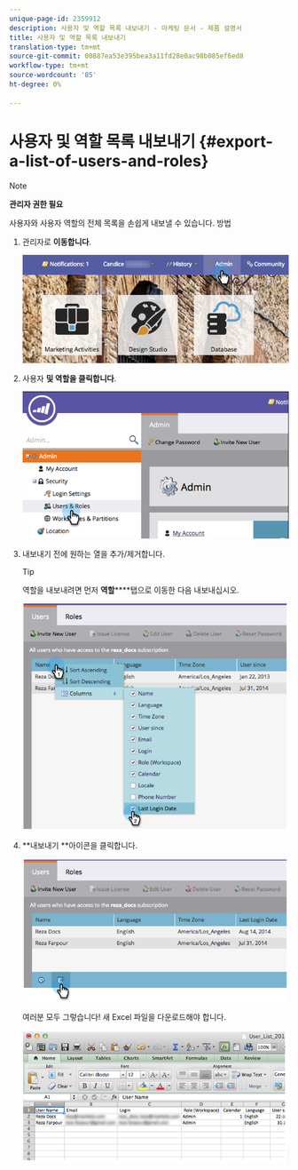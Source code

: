 ```yaml
---
unique-page-id: 2359912
description: 사용자 및 역할 목록 내보내기 - 마케팅 문서 - 제품 설명서
title: 사용자 및 역할 목록 내보내기
translation-type: tm+mt
source-git-commit: 00887ea53e395bea3a11fd28e0ac98b085ef6ed8
workflow-type: tm+mt
source-wordcount: '85'
ht-degree: 0%

---
```



# 사용자 및 역할 목록 내보내기 {#export-a-list-of-users-and-roles}

>[!NOTE]
>
>**관리자 권한 필요**

사용자와 사용자 역할의 전체 목록을 손쉽게 내보낼 수 있습니다. 방법

1. 관리자로 **이동합니다**.

   ![](assets/adminhand.png)

1. 사용자 **및 역할을 클릭합니다**.

   ![](assets/image2014-9-10-9-3a25-3a27.png)

1. 내보내기 전에 원하는 열을 추가/제거합니다.

   >[!TIP]
   >
   >역할을 내보내려면 먼저 **역할******탭으로 이동한 다음 내보내십시오.

   ![](assets/image2014-9-10-9-3a25-3a49.png)

1. **내보내기 **아이콘을 클릭합니다.

   ![](assets/image2014-9-10-9-3a26-3a3.png)

   여러분 모두 그렇습니다! 새 Excel 파일을 다운로드해야 합니다.

   ![](assets/image2014-9-10-9-3a26-3a17.png)

